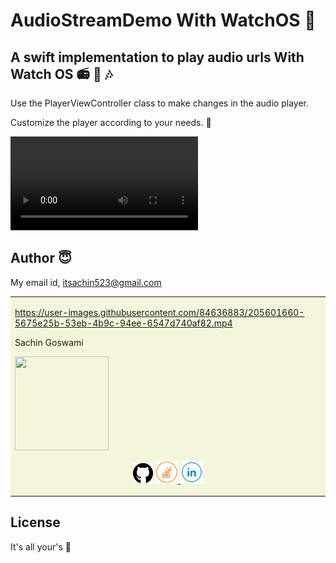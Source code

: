 # AudioStreamDemo With WatchOS :loudspeaker:
## A swift implementation to play audio urls With Watch OS :radio: :musical_note: :notes:

Use the PlayerViewController class to make changes in the audio player.

Customize the player according to your needs. :wrench:

![Image not found][logo]

[logo]: https://github.com/SachinGoswami96/MyFiles/blob/main/Music%20App%20For%20Watch%20Demo.mov "Audio Player"
      
## Author :innocent:

My email id, itsachin523@gmail.com

<table style="background-color:#F5F5DC">
<tr>
<td>


https://user-images.githubusercontent.com/84636883/205601660-5675e25b-53eb-4b9c-94ee-6547d740af82.mp4


Sachin Goswami


<img src = "https://github.com/SachinGoswami96/MyFiles/blob/main/IMG_2781%20(1).jpg" width="150" height="150"/>

<p align="center">
<a href = "https://github.com/SachinGoswami96"><img src = "https://github.com/harshalrj25/MasterAssetsRepo/blob/master/gitHubLogo.png" width="32" height = "33"/></a>
<a href = "https://stackoverflow.com/users/12798620/sachin?tab=profile">
<img src = "https://github.com/harshalrj25/MasterAssetsRepo/blob/master/stackoverflow svg icon.svg" width="36" height="36"/>
</a>
<a href = "https://www.linkedin.com/in/sachin-goswami-0b827b122"><img src = "https://github.com/harshalrj25/MasterAssetsRepo/blob/master/linkedInLogo.svg" width="36" height="36"/></a>
</p>
</td>
</tr> 
</table>


## License

It's all your's :gift: 
